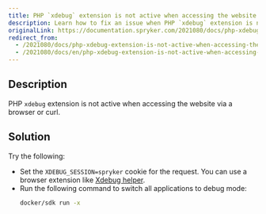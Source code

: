 ```yaml
---
title: PHP `xdebug` extension is not active when accessing the website via a browser or curl
description: Learn how to fix an issue when PHP `xdebug` extension is not active when accessing the website via a browser or curl
originalLink: https://documentation.spryker.com/2021080/docs/php-xdebug-extension-is-not-active-when-accessing-the-website-via-a-browser-or-curl
redirect_from:
  - /2021080/docs/php-xdebug-extension-is-not-active-when-accessing-the-website-via-a-browser-or-curl
  - /2021080/docs/en/php-xdebug-extension-is-not-active-when-accessing-the-website-via-a-browser-or-curl
---
```


## Description
PHP `xdebug` extension is not active when accessing the website via a browser or curl.

## Solution
Try the following:
* Set the `XDEBUG_SESSION=spryker` cookie for the request. You can use a browser extension like [Xdebug helper](https://chrome.google.com/webstore/detail/xdebug-helper/eadndfjplgieldjbigjakmdgkmoaaaoc).
* Run the following command to switch all applications to debug mode:
    ```bash
    docker/sdk run -x
    ```

